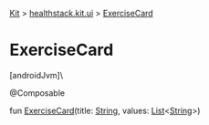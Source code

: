 
[Kit](../../kit.html) > [healthstack.kit.ui](index.html) > [ExerciseCard](-exercise-card.html)



# ExerciseCard



[androidJvm]\




@Composable



fun [ExerciseCard](-exercise-card.html)(title: [String](https://kotlinlang.org/api/latest/jvm/stdlib/kotlin/-string/index.html), values: [List](https://kotlinlang.org/api/latest/jvm/stdlib/kotlin.collections/-list/index.html)&lt;[String](https://kotlinlang.org/api/latest/jvm/stdlib/kotlin/-string/index.html)&gt;)





